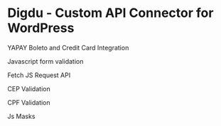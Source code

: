 # Digdu - Custom API Connector for WordPress 

YAPAY Boleto and Credit Card Integration

Javascript form validation

Fetch JS Request API

CEP Validation

CPF Validation

Js Masks
